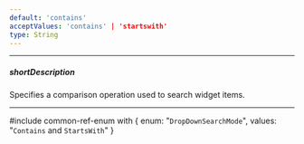 ```yaml
---
default: 'contains'
acceptValues: 'contains' | 'startswith'
type: String
---
```

---
##### shortDescription
Specifies a comparison operation used to search widget items.

---
#include common-ref-enum with {
    enum: "`DropDownSearchMode`",
    values: "`Contains` and `StartsWith`"
}